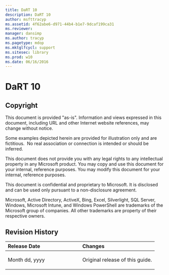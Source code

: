 ```yaml
---
title: DaRT 10
description: DaRT 10
author: msfttracyp
ms.assetid: 4f62abe6-d971-44b4-b1e7-9dcaf199ca31
ms.reviewer: 
manager: dansimp
ms.author: tracyp
ms.pagetype: mdop
ms.mktglfcycl: support
ms.sitesec: library
ms.prod: w10
ms.date: 06/16/2016
---
```



# DaRT 10


## Copyright


This document is provided "as-is". Information and views expressed in this document, including URL and other Internet website references, may change without notice.

Some examples depicted herein are provided for illustration only and are fictitious.  No real association or connection is intended or should be inferred.

This document does not provide you with any legal rights to any intellectual property in any Microsoft product. You may copy and use this document for your internal, reference purposes. You may modify this document for your internal, reference purposes.

This document is confidential and proprietary to Microsoft. It is disclosed and can be used only pursuant to a non-disclosure agreement.



Microsoft, Active Directory, ActiveX, Bing, Excel, Silverlight, SQL Server, Windows, Microsoft Intune, and Windows PowerShell are trademarks of the Microsoft group of companies. All other trademarks are property of their respective owners.

## Revision History


<table>
<colgroup>
<col width="50%" />
<col width="50%" />
</colgroup>
<thead>
<tr class="header">
<th align="left">Release Date</th>
<th align="left">Changes</th>
</tr>
</thead>
<tbody>
<tr class="odd">
<td align="left"><p>Month dd, yyyy</p></td>
<td align="left"><p>Original release of this guide.</p></td>
</tr>
</tbody>
</table>

 

 

 





